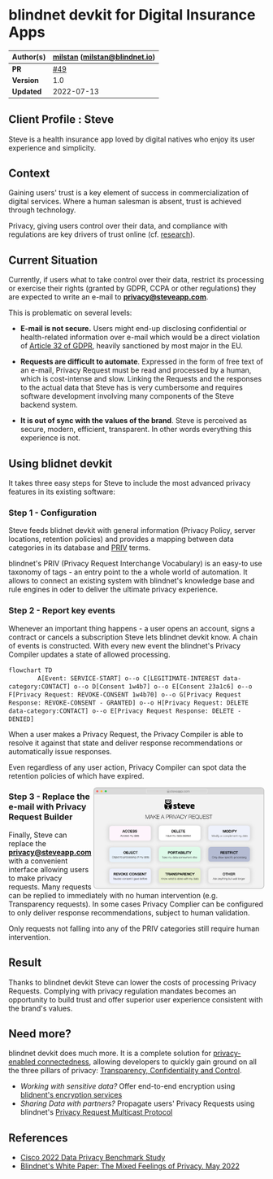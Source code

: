 # blindnet devkit for Digital Insurance Apps

| **Author(s)** | [milstan](https://github.com/milstan) (milstan@blindnet.io)             |
| :------------ | :------------------------------------------------------------------------------------- |
| **PR**   | [#49](https://github.com/blindnet-io/devrel-management/pull/49) |
| **Version**   | 1.0                                                                             |
| **Updated**   | 2022-07-13                                                                             |

## Client Profile : Steve

Steve is a health insurance app loved by digital natives who enjoy its user experience and simplicity.

## Context

Gaining users' trust is a key element of success in commercialization of digital services.
Where a human salesman is absent, trust is achieved through technology.

Privacy, giving users control over their data, and compliance with regulations are key drivers of trust online (cf. [research](#references)).

## Current Situation

Currently, if users what to take control over their data, restrict its processing or exercise their rights (granted by GDPR, CCPA or other regulations) they are expected to write an e-mail to **privacy@steveapp.com**.

This is problematic on several levels:
- **E-mail is not secure.**
Users might end-up disclosing confidential or health-related information over e-mail which would be a direct violation of [Article 32 of GDPR](https://gdpr-info.eu/art-32-gdpr/), heavily sanctioned by most major in the EU.

- **Requests are difficult to automate**.
Expressed in the form of free text of an e-mail, Privacy Request must be read and processed by a human, which is cost-intense and slow.
Linking the Requests and the responses to the actual data that Steve has is very cumbersome and requires software development involving many components of the Steve backend system.

- **It is out of sync with the values of the brand**.
Steve is perceived as secure, modern, efficient, transparent. In other words everything this experience is not.

## Using blidnet devkit

It takes three easy steps for Steve to include the most advanced privacy features in its existing software:

### Step 1 - Configuration

Steve feeds blidnet devkit with general information (Privacy Policy, server locations, retention policies) and provides a mapping between data categories in its database and [PRIV](https://github.com/blindnet-io/product-management/blob/main/refs/schemas/priv/RFC-PRIV.md) terms.

blindnet's PRIV (Privacy Request Interchange Vocabulary) is an easy-to use taxonomy of tags - an entry point to the a whole world of automation. It allows to connect an existing system with blindnet's knowledge base and rule engines in oder to deliver the ultimate privacy experience.

### Step 2 - Report key events

Whenever an important thing happens - a user opens an account, signs a contract or cancels a subscription Steve lets blindnet devkit know. A chain of events is constructed. With every new event the blindnet's Privacy Compiler updates a state of allowed processing.

```mermaid
flowchart TD
        A[Event: SERVICE-START] o--o C[LEGITIMATE-INTEREST data-category:CONTACT] o--o D[Consent 1w4b7] o--o E[Consent 23a1c6] o--o F[Privacy Request: REVOKE-CONSENT 1w4b70] o--o G[Privacy Request Response: REVOKE-CONSENT - GRANTED] o--o H[Privacy Request: DELETE data-category:CONTACT] o--o E[Privacy Request Response: DELETE - DENIED]
```
When a user makes a Privacy Request, the Privacy Compiler is able to resolve it against that state and deliver response recommendations or automatically issue responses.

Even regardless of any user action, Privacy Compiler can spot data the retention policies of which have expired.

<img style="float: right; max-height: 200px;" src="./img/prbuilder.png">

### Step 3 - Replace the e-mail with Privacy Request Builder

Finally, Steve can replace the **privacy@steveapp.com** with a convenient interface allowing users to make privacy requests.
Many requests can be replied to immediately with no human intervention (e.g. Transparency requests).
In some cases Privacy Complier can be configured to only deliver response recommendations, subject to human validation.

Only requests not falling into any of the PRIV categories still require human intervention.

## Result

Thanks to blindnet devkit Steve can lower the costs of processing Privacy Requests.
Complying with privacy regulation mandates becomes an opportunity to build trust and offer superior user experience consistent with the brand's values.

## Need more?

blindnet devkit does much more. It is a complete solution for [privacy-enabled connectedness](https://github.com/blindnet-io/product-management/blob/main/refs/notion-of-privacy/notion-of-privacy.md), allowing developers to quickly gain ground on all the three pillars of privacy: [Transparency, Confidentiality and Control](https://github.com/blindnet-io/product-management/blob/main/refs/notion-of-privacy/principles/RFC-SPEP.md).

- *Working with sensitive data?* Offer end-to-end encryption using [blidnent's encryption services](https://github.com/blindnet-io/api-scala)
- *Sharing Data with partners?* Propagate users' Privacy Requests using blindnet's [Privacy Request Multicast Protocol](https://github.com/blindnet-io/product-management/blob/b7d2bd0aab509a5d83ed42822b0ba19e27bef905/refs/schemas/protocols/RFC-PRMP.md)

## References

- [Cisco 2022 Data Privacy Benchmark Study](https://www.cisco.com/c/en/us/about/trust-center/data-privacy-benchmark-study.html)
- [Blindnet's White Paper: The Mixed Feelings of Privacy. May 2022](../research/White-Paper-May-2022.pdf)
